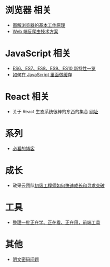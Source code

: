 <!--
 * @Author: your name
 * @Date: 2020-12-28 14:34:48
 * @LastEditTime: 2021-04-14 09:38:52
 * @LastEditors: Please set LastEditors
 * @Description: In User Settings Edit
 * @FilePath: \blogs\README.md
-->

# 浏览器 相关

- [图解浏览器的基本工作原理](https://zhuanlan.zhihu.com/p/47407398)
- [Web 端反爬虫技术方案](https://juejin.cn/post/6844903654810468359)

# JavaScript 相关

- [ES6、ES7、ES8、ES9、ES10 新特性一览](https://juejin.im/post/6844903811622912014#heading-26)
- [如何在 JavaScript 里面做缓存](https://www.30secondsofcode.org/blog/s/javascript-memoization)

# React 相关

- 关于 React 生态系统很棒的东西的集合 [网址](https://github.com/enaqx/awesome-react)

# 系列

- [必看的博客](https://github.com/amandakelake/blog)

# 成长

- 政采云团队[初级工程师如何快速成长和寻求突破](https://www.zoo.team/article/how-do-junior-engineers-grow-up)

# 工具

- [整理一批正在学、正在看、正在用，前端工具](https://juejin.cn/post/6911251933386768391#comment)

# 其他

- [明文密码问题](https://www.zhihu.com/question/266789643)
